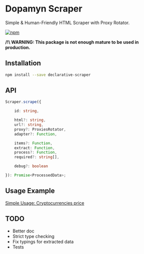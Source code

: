 # Dopamyn Scraper

Simple & Human-Friendly HTML Scraper with Proxy Rotator.

[![npm](https://img.shields.io/npm/v/declarative-scraper)](https://www.npmjs.com/package/declarative-scraper)

**/!\ WARNING: This package is not enough mature to be used in production.**

## Installation

```bash
npm install --save declarative-scraper
```

## API

```typescript
Scraper.scrape({

    id: string,

    html?: string,
    url?: string,
    proxy?: ProxiesRotator,
    adapter?: Function,

    items?: Function,
    extract: Function,
    process?: Function,
    required?: string[],

    debug?: boolean

}): Promise<ProcessedData>;
```

## Usage Example

[Simple Usage: Cryptocurrencies price](https://github.com/dopamyn/scraper/blob/main/examples/simple.ts)

## TODO

* Better doc
* Strict type checking
* Fix typings for extracted data
* Tests